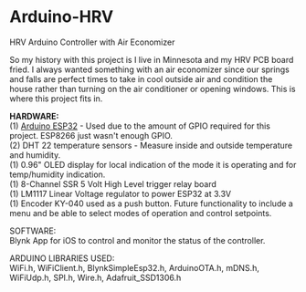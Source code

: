 # Arduino-HRV
HRV Arduino Controller with Air Economizer

So my history with this project is I live in Minnesota and my HRV PCB board fried.  I always wanted something with an air economizer since our springs and falls are perfect times to take in cool outside air and condition the house rather than turning on the air conditioner or opening windows.  This is where this project fits in.

<b>HARDWARE:</b></BR>
(1) [Arduino ESP32](https://www.aliexpress.com/item/Free-Shipping-5V-8-Way-High-Level-Trigger-Solid-State-Relay-Module-with-Fuse-Arduin-250V2A/32572982881.html?spm=a2g0s.9042311.0.0.2a4e4c4dirzNCS) - Used due to the amount of GPIO required for this project.  ESP8266 just wasn't enough GPIO.</BR>
(2) DHT 22 temperature sensors - Measure inside and outside temperature and humidity.</BR>
(1) 0.96" OLED display for local indication of the mode it is operating and for temp/humidity indication.</BR>
(1) 8-Channel SSR 5 Volt High Level trigger relay board</BR>
(1) LM1117 Linear Voltage regulator to power ESP32 at 3.3V</BR>
(1) Encoder KY-040 used as a push button.  Future functionality to include a menu and be able to select modes of operation and control setpoints.</BR>

SOFTWARE:</BR>
Blynk App for iOS to control and monitor the status of the controller.

ARDUINO LIBRARIES USED:</BR>
WiFi.h, WiFiClient.h, BlynkSimpleEsp32.h, ArduinoOTA.h, mDNS.h, WiFiUdp.h, SPI.h, Wire.h, Adafruit_SSD1306.h
